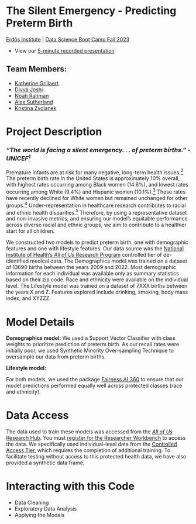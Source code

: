 # The Silent Emergency - Predicting Preterm Birth
[Erdős Institute](https://www.erdosinstitute.org/) | [Data Science Boot Camp Fall 2023](https://www.erdosinstitute.org/programs/fall-2023/data-science-boot-camp)

- View our [5-minute recorded presentation]()

## Team Members:
- [Katherine Grillaert]()
- [Divya Joshi]()
- [Noah Rahman]()
- [Alex Sutherland]()
- [Kristina Zvolanek](https://www.linkedin.com/in/kristina-zvolanek/)

# Project Description

### ***“The world is facing a silent emergency. . . of preterm births.” - UNICEF[<sup>1</sup>](https://www.who.int/publications/i/item/9789240073890)***

Premature infants are at risk for many negative, long-term health issues.[<sup>2</sup>](https://www.thelancet.com/journals/lancet/article/PIIS0140-6736(08)60074-4/fulltext) The preterm birth
rate in the United States is approximately 10% overall, with highest rates occurring among Black women
(14.6%), and lowest rates occurring among White (9.4%) and Hispanic women (10.1%).[<sup>3</sup>](https://www.cdc.gov/reproductivehealth/maternalinfanthealth/pretermbirth.htm) These rates have
recently declined for White women but remained unchanged for other groups.[<sup>4</sup>](https://pubmed.ncbi.nlm.nih.gov/35072604/) Under-representation in
healthcare research contributes to racial and ethnic health disparities.[<sup>5</sup>](https://bmcmedresmethodol.biomedcentral.com/articles/10.1186/1471-2288-14-42) Therefore, by using a representative 
dataset and non-invasive metrics, and ensuring our model’s equitable performance across diverse
racial and ethnic groups, we aim to contribute to a healthier start for all children.

We constructed two models to predict preterm birth, one with demographic features and
one with lifestyle features. Our data source was the [National Institute of Health’s _All of Us_ Research
Program](https://allofus.nih.gov/) controlled tier of de-identified medical data. The Demographics model was trained on a dataset
of 13690 births between the years 2009 and 2022. Most demographic information for each individual was
available only as summary statistics based on their zip code. Race and ethnicity were available on the
individual level. The Lifestyle model was trained on a dataset of 7XXX births between the years X and
Z. Features explored include drinking, smoking, body mass index, and XYZZZ.

# Model Details
**Demographics model:** We used a Support Vector Classifier with class weights to prioritize prediction of preterm birth. As our recall rates were initially poor, we used Synthetic Minority Over-sampling Technique to oversample our data from preterm births. 

**Lifestyle model:** 

For both models, we used the package [Fairness AI 360](https://aif360.res.ibm.com/) to ensure that our model predictions performed equally well
across protected classes (race and ethnicity).

# Data Access
The data used to train these models was accessed from the [_All of Us_ Research Hub](https://www.researchallofus.org/). You must [register for the Researcher Workbench](https://www.researchallofus.org/register/) to access the data. We specifically used individual-level data from the [Controlled Access Tier](https://www.researchallofus.org/data-tools/data-access/), which requires the completion of additional training. To facilitate testing without access to this protected health data, we have also provided a synthetic data frame.

# Interacting with this Code

- Data Cleaning
- Exploratory Data Analysis
- Applying the Models
